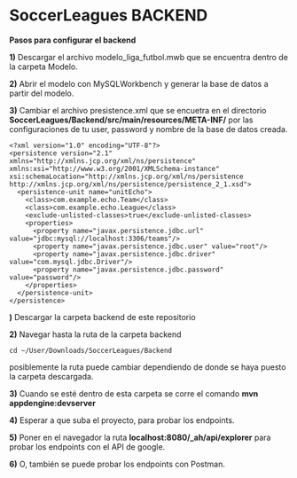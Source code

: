 # SoccerLeagues BACKEND

**Pasos para configurar el backend**

**1)** Descargar el archivo modelo_liga_futbol.mwb que se encuentra dentro de la carpeta Modelo.

**2)** Abrir el modelo con MySQLWorkbench y generar la base de datos a partir del modelo.

**3)** Cambiar el archivo presistence.xml que se encuetra en el directorio **SoccerLeagues/Backend/src/main/resources/META-INF/** por las configuraciones de tu user, password y nombre de la base de datos creada.
```
<?xml version="1.0" encoding="UTF-8"?>
<persistence version="2.1" xmlns="http://xmlns.jcp.org/xml/ns/persistence" xmlns:xsi="http://www.w3.org/2001/XMLSchema-instance" xsi:schemaLocation="http://xmlns.jcp.org/xml/ns/persistence http://xmlns.jcp.org/xml/ns/persistence/persistence_2_1.xsd">
  <persistence-unit name="unitEcho">
    <class>com.example.echo.Team</class>
    <class>com.example.echo.League</class>
    <exclude-unlisted-classes>true</exclude-unlisted-classes>
    <properties>
      <property name="javax.persistence.jdbc.url" value="jdbc:mysql://localhost:3306/teams"/>
      <property name="javax.persistence.jdbc.user" value="root"/>
      <property name="javax.persistence.jdbc.driver" value="com.mysql.jdbc.Driver"/>
      <property name="javax.persistence.jdbc.password" value="password"/>
    </properties>
  </persistence-unit>
</persistence>
```

**)** Descargar la carpeta backend de este repositorio

**2)** Navegar hasta la ruta de la carpeta backend 
```
cd ~/User/Downloads/SoccerLeagues/Backend 
```
posiblemente la ruta puede cambiar dependiendo de donde se haya puesto la carpeta descargada.

**3)** Cuando se esté dentro de esta carpeta se corre el comando **mvn appdengine:devserver**

**4)** Esperar a que suba el proyecto, para probar los endpoints.

**5)** Poner en el navegador la ruta **localhost:8080/_ah/api/explorer** para probar los endpoints con el API de google.

**6)** O, también se puede probar los endpoints con Postman.
